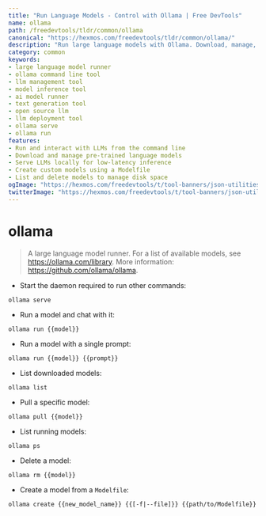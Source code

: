 ```yaml
---
title: "Run Language Models - Control with Ollama | Free DevTools"
name: ollama
path: /freedevtools/tldr/common/ollama
canonical: "https://hexmos.com/freedevtools/tldr/common/ollama/"
description: "Run large language models with Ollama. Download, manage, and interact with various LLMs directly from your terminal. Free online tool, no registration required."
category: common
keywords:
- large language model runner
- ollama command line tool
- llm management tool
- model inference tool
- ai model runner
- text generation tool
- open source llm
- llm deployment tool
- ollama serve
- ollama run
features:
- Run and interact with LLMs from the command line
- Download and manage pre-trained language models
- Serve LLMs locally for low-latency inference
- Create custom models using a Modelfile
- List and delete models to manage disk space
ogImage: "https://hexmos.com/freedevtools/t/tool-banners/json-utilities-banner.png"
twitterImage: "https://hexmos.com/freedevtools/t/tool-banners/json-utilities-banner.png"
---
```


# ollama

> A large language model runner.
> For a list of available models, see <https://ollama.com/library>.
> More information: <https://github.com/ollama/ollama>.

- Start the daemon required to run other commands:

`ollama serve`

- Run a model and chat with it:

`ollama run {{model}}`

- Run a model with a single prompt:

`ollama run {{model}} {{prompt}}`

- List downloaded models:

`ollama list`

- Pull a specific model:

`ollama pull {{model}}`

- List running models:

`ollama ps`

- Delete a model:

`ollama rm {{model}}`

- Create a model from a `Modelfile`:

`ollama create {{new_model_name}} {{[-f|--file]}} {{path/to/Modelfile}}`
